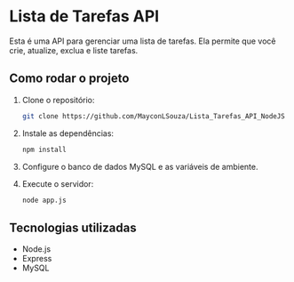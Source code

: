 # Lista de Tarefas API

Esta é uma API para gerenciar uma lista de tarefas. Ela permite que você crie, atualize, exclua e liste tarefas.

## Como rodar o projeto

1. Clone o repositório:
   ```bash
   git clone https://github.com/MayconLSouza/Lista_Tarefas_API_NodeJS
   ```

2. Instale as dependências:
   ```bash
   npm install
   ```

3. Configure o banco de dados MySQL e as variáveis de ambiente.

4. Execute o servidor:
   ```bash
   node app.js
   ```

## Tecnologias utilizadas
- Node.js
- Express
- MySQL
